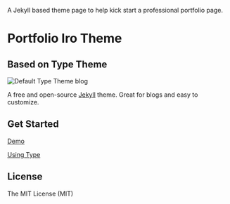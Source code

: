 A Jekyll based theme page to help kick start a professional portfolio page.

# Portfolio Iro Theme
## Based on Type Theme

![Default Type Theme blog](https://bloc-global-assets.s3.amazonaws.com/portfolio/portfolio-iro.png)

A free and open-source [Jekyll](http://jekyllrb.com) theme. Great for blogs and easy to customize.

## Get Started

[Demo](https://rohanchandra.github.io/type-theme/)

[Using Type](https://rohanchandra.github.io/project/type/)

## License
The MIT License (MIT)
